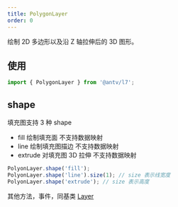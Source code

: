 ```yaml
---
title: PolygonLayer
order: 0
---
```

绘制 2D 多边形以及沿 Z 轴拉伸后的 3D 图形。

## 使用

```javascript
import { PolygonLayer } from '@antv/l7';

```

## shape

填充图支持 3 种 shape

- fill 绘制填充面 不支持数据映射
- line 绘制填充图描边 不支持数据映射
- extrude 对填充图 3D 拉伸 不支持数据映射

```javascript
PolyonLayer.shape('fill');
PolyonLayer.shape('line').size(1); // size 表示线宽度
PolyonLayer.shape('extrude'); // size 表示高度
```

其他方法，事件，同基类 [Layer](/zh/docs/api/layer/layer)
